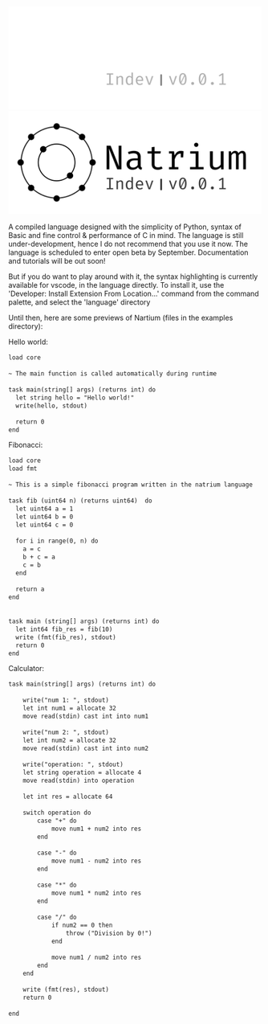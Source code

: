 ![Natrium Logo](./assets/gthub-header-dark.svg#gh-dark-mode-only)
![Natrium Logo](./assets/gthub-header-light.svg#gh-light-mode-only)

A compiled language designed with the simplicity of Python, syntax of Basic and fine control & performance of C in mind. The language is still under-development, hence I do not recommend that you use it now. The language is scheduled to enter open beta by September. Documentation and tutorials will be out soon!

But if you do want to play around with it, the syntax highlighting is currently available for vscode, in the language directly. To install it, use the 'Developer: Install Extension From Location...' command from the command palette, and select the 'language' directory

Until then, here are some previews of Nartium (files in the examples directory):

Hello world:

```
load core

~ The main function is called automatically during runtime

task main(string[] args) (returns int) do
  let string hello = "Hello world!"  
  write(hello, stdout)
  
  return 0
end
```

Fibonacci:

```
load core
load fmt

~ This is a simple fibonacci program written in the natrium language

task fib (uint64 n) (returns uint64)  do
  let uint64 a = 1
  let uint64 b = 0
  let uint64 c = 0

  for i in range(0, n) do
    a = c
    b + c = a
    c = b 
  end

  return a
end


task main (string[] args) (returns int) do 
  let int64 fib_res = fib(10)
  write (fmt(fib_res), stdout)
  return 0
end
```

Calculator:
```
task main(string[] args) (returns int) do
    
    write("num 1: ", stdout)
    let int num1 = allocate 32
    move read(stdin) cast int into num1

    write("num 2: ", stdout)
    let int num2 = allocate 32
    move read(stdin) cast int into num2

    write("operation: ", stdout)
    let string operation = allocate 4
    move read(stdin) into operation

    let int res = allocate 64

    switch operation do
        case "+" do
            move num1 + num2 into res
        end

        case "-" do
            move num1 - num2 into res
        end

        case "*" do
            move num1 * num2 into res
        end

        case "/" do
            if num2 == 0 then
                throw ("Division by 0!")
            end

            move num1 / num2 into res
        end
    end

    write (fmt(res), stdout)
    return 0
    
end
```
